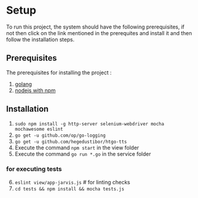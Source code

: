 # Setup

To run this project, the system should have the following prerequisites, if not then click on the link mentioned in the prerequites and install it and then follow the installation steps.

## Prerequisites

The prerequisites for installing the project :
1. [golang](https://golang.org/dl/ "Install GOLang")
2. [nodejs with npm](https://nodejs.org/en/download/ )


## Installation
1. `sudo npm install -g http-server selenium-webdriver mocha mochawesome eslint`
2. `go get -u github.com/op/go-logging`
3. `go get -u github.com/hegedustibor/htgo-tts`
4.  Execute the command `npm start` in the view folder
5.  Execute the command `go run *.go` in the service folder
### for executing tests
6. `eslint view/app-jarvis.js` # for linting checks
7. `cd tests && npm install && mocha tests.js`
